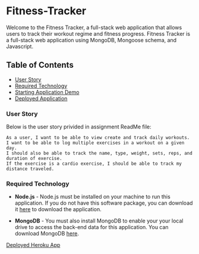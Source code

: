 # Fitness-Tracker

Welcome to the Fitness Tracker, a full-stack web application that allows users to track their workout regime and fitness progress. Fitness Tracker is a full-stack web application using MongoDB, Mongoose schema, and Javascript.


## Table of Contents

- [User Story](#user-story)
- [Required Technology](#required-technology)
- [Starting Application Demo](#starting-application-demo)
- [Deployed Application](#deployed-application)


### User Story
Below is the user story privided in assignment ReadMe file:
```
As a user, I want to be able to view create and track daily workouts.
I want to be able to log multiple exercises in a workout on a given day.
I should also be able to track the name, type, weight, sets, reps, and duration of exercise.
If the exercise is a cardio exercise, I should be able to track my distance traveled.
```

### Required Technology

- **Node.js** - Node.js must be installed on your machine to run this application. If you do not have this software package, you can download it [here](https://nodejs.org/en/) to download the application.


- **MongoDB** - You must also install MongoDB to enable your your local drive to access the back-end data for this application. You can download MongoDB [here](https://www.mongodb.com/try/download/community).



[Deployed Heroku App](https://shrouded-shore-00767.herokuapp.com/?id=614d2c9ad786b60016df9534)
